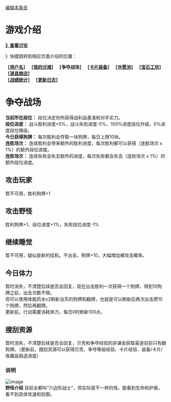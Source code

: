 [编辑本条目](https://github.com/GuguTown/Wiki/edit/main/function/争夺战场.md)
# 游戏介绍
[**》查看讨论**](#讨论)   

》快捷跳转到相应页面介绍的位置：   

【[**用户名**](首页.md)】 【[**我的沙滩**](我的沙滩.md)】 【**争夺战场**】 【[**卡片装备**](卡片装备.md)】 【[**许愿池**](许愿池.md)】 【[**宝石工坊**](宝石工坊.md)】 【[**道具商店**](../shop.md)】   
【[**战绩统计**](战绩统计.md)】 【[**更新日志**](更新日志.md)】 

# 争夺战场
**当前所在段位：** 段位决定你所获得战利品基准和对手实力。   
**段位进度：** 战斗胜利进度+5%，战斗失败进度-5%，100%进度段位升级，0%进度段位降级。   
**今日获得狗牌：** 每次胜利会夺取一块狗牌，每日上限10块。   
**连胜场次：** 连续胜利会带来额外的胜利进度，每次胜利都可以获得（连胜场次 x 1%）的额外段位进度。   
**连败场次：** 连续失败会失去额外的进度，每次失败都会失去（连败场次 x 1%）的额外段位进度。   
## 攻击玩家
暂不可用，胜利狗牌+1
## 攻击野怪
胜利狗牌+1、段位进度+1%，失败段位进度-1%
## 继续睡觉
暂不可用，疑似是新的挂机。不出击，狗牌+10，大幅增加被攻击概率。
## 今日体力
暂时消失，不清楚后续是否会回复，现在出击胜利一次获得一个狗牌，得到10狗牌之前，出击次数不限。    
但可以使用体能药水x2刷新当天的狗牌和翻牌，也就是可以刷新后再次出击攒10个狗牌，然后再翻牌。   
更新前，行动需要消耗体力，每日0时刷新100点。 
## 搜刮资源
暂时消失，不清楚后续是否会回复，贝壳和争夺经验的非课金获取渠道目前只有翻狗牌。（更新前，搜刮资源可以获得贝壳、争夺等级经验、卡片经验、装备/卡片/收藏品锻造进度）
### 说明
![image](https://user-images.githubusercontent.com/35645329/197395368-cb8358d8-7002-4c74-a638-8d59c3a28bdf.png)   
**野怪介绍** 目前全都叫“六边形战士”，但实际是不一样的怪。能看到生命和护盾，看不到具体攻速和防御。

<!--
#### 搜刮奖励明细
搜刮奖励= $400 \times N^2+\text{进度} \times (50+N^2)$  （进度取整数值，$N$ 为段位系数，C为1，SSS为12，依此类推）   
收益浮动= $\text{random}(0.8,1.2)$   
经验收益= $\text{搜刮奖励} \times \text{收益浮动} \times (1+ \text{许愿池经验强化} \times 0.03+0.1 \text{(SVIP加成)})$   
贝壳收益= $\text{搜刮奖励} \times \text{收益浮动} \times (1+ \text{许愿池贝壳强化} \times 0.03+0.1 \text{(SVIP加成)}) \times 1.2$   

附表：咕咕镇段位进度收益表（精确到5%进度）   
**表内为2022/04/17改版前的数据，但因若干次改版前后收益只相差一个倍数，仍能作为收益参考。**  
![image](https://user-images.githubusercontent.com/35645329/198130903-3862e904-9d71-4822-a0eb-45eaaca6fdab.png)
### 攻击野怪
消耗 5 体力，战斗胜利段位进度+6%，失败-1%   
#### 各段位野怪基础等级上限
C大段最大100级（其中C段最大1级），野怪无天赋技能;   
B大段最大300级；   
A大段最大600级；      
S大段最大999级（其中SSS小段可突破999）。

各段位野怪基础等级于2022/08/23被调整为（C-SSS依次）1、5、10、20、30、40、60、80、100、150、200、255，当前未知。

每种角色（不装备角色卡片也算一种独立角色）在每个段位中的每种野怪之间的等级都互相独立。   

野怪实际等级和基础等级的换算（进度取整数）：  
实际等级= $\lfloor \text{基础等级} \times (1+ \text{进度} /300) \rfloor$   
基础等级= $\lceil \text{实际等级}/(1+ \text{进度} /300) \rceil$   

### 抢夺其他玩家的进度
消耗 5 体力，战斗胜利段位进度+12%，失败-6%   
### 贝壳恢复体力到100
点击绿色的【贝壳恢复体力到100】按钮后，再次确认消耗贝壳确认恢复体力后，体力即可回复到100，每天最多点击2次，0点重置。请尽量在体力消耗完之后恢复。   

贝壳消耗= $100000+4000 \times N^2$ （ $N$ 为段位系数）     
具体如下表：  

|段位|消耗贝壳|
|:-:|:-:|
|C|104000|
|CC|116000|
|CCC|136000|
|B|164000|
|BB|200000|
|BBB|244000|
|A|296000|
|AA|356000|
|AAA|424000|
|S|500000|
|SS|584000|
|SSS|676000|

### 段位进度明细
攻击野怪/抢夺其他玩家进度时：胜利，增加相应进度，若进度大于等于100%，则升1段并变为0%进度（SSS段除外）；失败，若进度大于0%且不超过 $\text{许愿池点数} \times 4$ %，则进度不变，否则减少相应进度，若减少后小于等于0%，则降1段并变为80%进度（C段除外）。    
被其他玩家抢夺进度，胜利+6%，失败-6%，超过100%时为100%（不会触发升段），低于0%时为0%（一般不会触发降段，挂机状态等除外，具体存疑）。  

### 说明  
**基本介绍**   
当前所在段位：影响搜刮奖励，每段差异巨大。   
段位进度：低于0%掉落一段位，达到100%提升1段位。   
**野怪介绍**   
“铁皮木人”属性：物理/魔法攻击=(等级\*20)、生命/护盾=(等级\*600)、速度=(等级\*1.2)、物理/魔法防御=(等级\*3)、物理/魔法穿透=固定50%。
### 计算器内野怪（NPC）简称
MU2(铁皮木人)、ZHU2(迅捷魔蛛)、DENG2(魔灯之灵)、SHOU2(食铁兽)、YU2(六眼飞鱼)、HAO2(晶刺豪猪)
-->
<link rel="dns-prefetch" href="http://cdn.mathjax.org">
<script type="text/javascript" async src="https://cdn.bootcss.com/mathjax/2.7.0/MathJax.js?config=TeX-AMS-MML_HTMLorMML"></script>
<script type="text/javascript" async src="https://cdnjs.cloudflare.com/ajax/libs/mathjax/2.7.0/MathJax.js?config=TeX-AMS-MML_HTMLorMML"></script>
<script type="text/x-mathjax-config">MathJax.Hub.Config({ tex2jax: {inlineMath: [['$','$']]} });</script>
